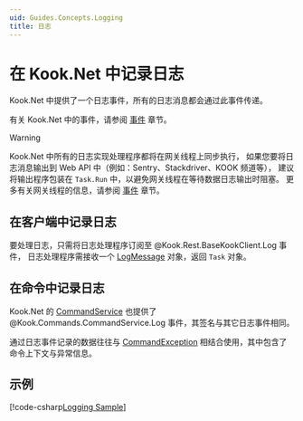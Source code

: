 ```yaml
---
uid: Guides.Concepts.Logging
title: 日志
---
```


# 在 Kook.Net 中记录日志

Kook.Net 中提供了一个日志事件，所有的日志消息都会通过此事件传递。

有关 Kook.Net 中的事件，请参阅 [事件] 章节。

[事件]: xref:Guides.Concepts.Events

> [!WARNING]
> Kook.Net 中所有的日志实现处理程序都将在网关线程上同步执行，
> 如果您要将日志消息输出到 Web API 中（例如：Sentry、Stackdriver、KOOK 频道等），
> 建议将输出程序包装在 `Task.Run` 中，以避免网关线程在等待数据日志输出时阻塞。
> 更多有关网关线程的信息，请参阅 [事件](events.md#线程安全性) 章节。

## 在客户端中记录日志

要处理日志，只需将日志处理程序订阅至 @Kook.Rest.BaseKookClient.Log 事件，
日志处理程序需接收一个 [LogMessage] 对象，返回 `Task` 对象。

[LogMessage]: xref:Kook.LogMessage

## 在命令中记录日志

Kook.Net 的 [CommandService] 也提供了 @Kook.Commands.CommandService.Log
事件，其签名与其它日志事件相同。

通过日志事件记录的数据往往与 [CommandException] 相结合使用，其中包含了命令上下文与异常信息。

[CommandService]: xref:Kook.Commands.CommandService

[CommandException]: xref:Kook.Commands.CommandException

## 示例

[!code-csharp[Logging Sample](samples/logging.cs)]
